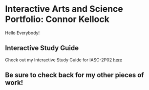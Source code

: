 # Interactive Arts and Science Portfolio: Connor Kellock

Hello Everybody!

## Interactive Study Guide

Check out my Interactive Study Guide for IASC-2P02 [here](2P02InteractiveStudyGuideCK.html)


## Be sure to check back for my other pieces of work!
